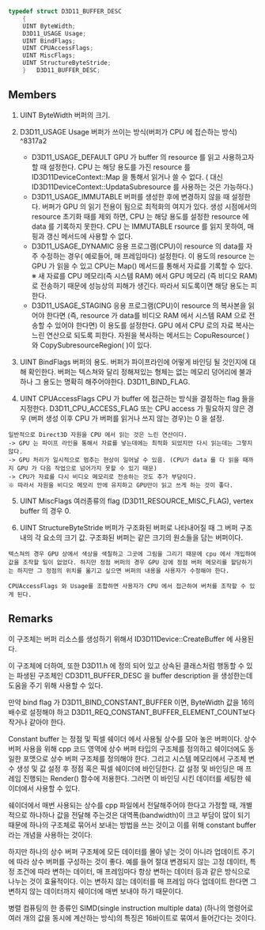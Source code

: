 ```c++
typedef struct D3D11_BUFFER_DESC
    {
    UINT ByteWidth;
    D3D11_USAGE Usage;
    UINT BindFlags;
    UINT CPUAccessFlags;
    UINT MiscFlags;
    UINT StructureByteStride;
    } 	D3D11_BUFFER_DESC;
```

## Members

1. UINT ByteWidth 
	버퍼의 크기.

2. D3D11_USAGE Usage 
	버퍼가 쓰이는 방식(버퍼가 CPU 에 접슨하는 방식) ^8317a2
	- D3D11_USAGE_DEFAULT
		GPU 가 buffer 의 resource 를 읽고 사용하고자 할 때 설정한다. CPU 는 해당 용도를 가진 resource 를 ID3D11DeviceContext::Map 을 통해서 읽거나 쓸 수 없다. ( 대신 ID3D11DeviceContext::UpdataSubresource 를 사용하는 것은 가능하다.)
	- D3D11_USAGE_IMMUTABLE
		버퍼를 생성한 후에 변경하지 않을 때 설정한다. 버퍼가 GPU 의 읽기 전용이 됨으로 최적화의 여지가 있다.
		생성 시점에서의 resource 초기화 때를 제외 하면, CPU 는 해당 용도를 설정한 resource 에 data 를 기록하지 못한다. CPU 는 IMMUTABLE rsource 를 읽지 못하여, 매핑과 갱신 메서드에 사용할 수 없다.
	- D3D11_USAGE_DYNAMIC
		응용 프로그램(CPU)이 resource 의 data를 자주 수정하는 경우( 예로들어, 매 프레임마다) 설정한다. 이 용도의 resource 는 GPU 가 읽을 수 있고 CPU는 Map() 메서드를 통해서 자료를 기록할 수 있다.
		※ 새 자료를 CPU 메모리(즉 시스템 RAM) 에서 GPU 메모리 (즉 비디오 RAM)로 전송하기 때문에 성능상의 피해가 생긴다. 따라서 되도록이면 해당 용도는 피한다.
	- D3D11_USAGE_STAGING
		응용 프로그램(CPU)이 resource 의 복사본을 읽어야 한다면 (즉, resource 가 data를 비디오 RAM 에서 시스템 RAM 으로 전송할 수 있어야 한다면) 이 용도를 설정한다.
		GPU 에서 CPU 로의 자료 복사는 느린 연산으로 되도록 피한다.
		자원을 복사하는 메서드는 CopuResource( ) 와 CopySubresourceRegion( )이 있다.

3. UINT BindFlags 
	버퍼의 용도. 버퍼가 파이프라인에 어떻게 바인딩 될 것인지에 대해 확인한다. 버퍼는 텍스쳐와 달리 정해져있는 형체는 없는 메모리 덩어리에 불과하나 그 용도는 명확히 해주어야한다. D3D11_BIND_FLAG.

4. UINT CPUAccessFlags 
	CPU 가 buffer 에 접근하는 방식을 결정하는 flag 들을 지정한다.
	D3D11_CPU_ACCESS_FLAG 또는 CPU access 가 필요하지 않은 경우 (버퍼 생성 이후 CPU 가 버퍼를 읽거나 쓰지 않는 경우)는 0 을 설정.

```
일반적으로 Direct3D 자원을 CPU 에서 읽는 것은 느린 연산이다.
-> GPU 는 파이프 라인을 통해서 자료를 넣는데에는 최적화 되었지만 다시 읽는데는 그렇지 않다.
-> GPU 처리가 일시적으로 멈추는 현상이 일어날 수 있음. (CPU가 data 를 다 읽을 때까지 GPU 가 다음 작업으로 넘어가지 못할 수 있기 때문)
-> CPU가 자료를 다시 비디오 메모리로 전송하는 것도 추가 부담이다.
※ 따라서 자원을 비디오 메모리 안에 유지하고 GPU만이 읽고 쓰게 하는 것이 좋다.
```

5. UINT MiscFlags 
	여러종류의 flag (D3D11_RESOURCE_MISC_FLAG), vertex buffer 의 경우 0.

6. UINT StructureByteStride 
	버퍼가 구조화된 버퍼로 나타내어질 때 그 버퍼 구조 내의 각 요소의 크기 값.
	구조화된 버퍼는 같은 크기의 원소들을 담는 버퍼이다.

```note
텍스쳐의 경우 GPU 상에서 색상을 색칠하고 그곳에 그림을 그리기 때문에 cpu 에서 개입하여 값을 조작할 일이 없었다. 하지만 정점 버퍼의 경우 GPU 강에 정점 버퍼 메모리를 할당하기는 하지만 그 정점의 위치를 옮기고 싶으면 버퍼의 내용을 사용자가 수정해야 한다.

CPUAccessFlags 와 Usage를 조합하면 사용자가 CPU 에서 접근하여 버처를 조작할 수 있게 된다.
```


## Remarks

이 구조체는 버퍼 리소스를 생성하기 위해서 ID3D11Device::CreateBuffer 에 사용된다.

이 구조체에 더하여, 또한 D3D11.h 에 정의 되어 있고 상속된 클래스처럼 행동할 수 있는 파생된 구조체인 CD3D11_BUFFER_DESC 을 buffer description 을 생성한는데 도움을 주기 위해 사용할 수 있다.

만약  bind flag 가 D3D11_BIND_CONSTANT_BUFFER 이면, ByteWidth 값을 16의 배수로 설정해야 하고 D3D11_REQ_CONSTANT_BUFFER_ELEMENT_COUNT보다 작거나 같아야 한다.

Constant buffer 는 정점 및 픽셀 쉐이더 에서 사용될 상수를 모아 놓은 버퍼이다. 상수 버퍼 사용을 위해 cpp 코드 영역에 상수 버퍼 타입의 구조체를 정의하고 쉐이더에도 동일한 포맷으로 상수 버퍼 구조체를 정의해야 한다. 그리고 시스템 메모리에서 구조체 변수 생성 및 값 설정 후 정점 혹은  픽셀 쉐이더에 바인딩한다. 값 설정 및 바인딩은 매 프레임 진행되는 Render() 함수에 저용한다. 그러면 이 바인딩 시킨 데이터를 세팅한 쉐이더에서 사용할 수 있다.

쉐이더에서 매번 사용되는 상수를 cpp 파일에서 전달해주어야 한다고 가정할 때, 개별적으로 하나하나 값을 전달해 주는것은 대역폭(bandwidth)이 크고 부담이 많이 되기 때문에 하나의 구조체로 묶어서 보내는 방법을 쓰는 것이고 이를 위해 constant buffer 라는 개념을 사용하는 것이다.

하지만 하나의 상수 버퍼 구조체에 모든 데이터를 몰아 넣는 것이 아니라 업데이트 주기에 따라 상수 버퍼를 구성하는 것이 좋다. 예를 들어 절대 변경되지 않는 고정 데이터, 특정 조건에 따라 변하는 데이터, 매 프레임마다 항상 변하는 데이터 등과 같은 방식으로 나누는 것이 효율적이다.
이는 변하지 않는 데이터를 매 프레임 마다 업데이트 한다면 그 변하지 않는 데이터까지 쉐이더에 매번 보내야 하기 때문이다.

병렬 컴퓨팅의 한 종류인 SIMD(single instruction multiple data) (하나의 명령어로 여러 개의 값을 동시에 계산하는 방식)의 특징은 16바이트로 묶여서 들어간다는 것이다.